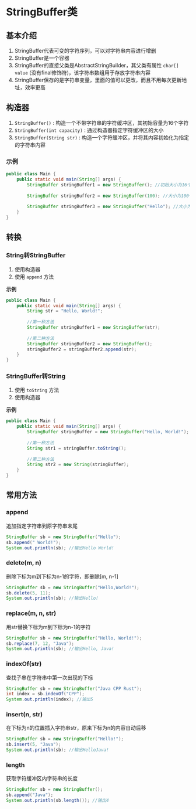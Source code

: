 # StringBuffer类

## 基本介绍

1.   StringBuffer代表可变的字符序列，可以对字符串内容进行增删
2.   StringBuffer是一个容器
3.   StringBuffer的直接父类是AbstractStringBuilder，其父类有属性 `char[] value` (没有final修饰符)，该字符串数组用于存放字符串内容
4.   StringBuffer保存的是字符串变量，里面的值可以更改，而且不用每次更新地址，效率更高

## 构造器

1.   `StringBuffer()` : 构造一个不带字符串的字符缓冲区，其初始容量为16个字符
2.   `StringBuffer(int capacity)` : 通过构造器指定字符缓冲区的大小
3.   `StringBuffer(String str)` : 构造一个字符缓冲区，并将其内容初始化为指定的字符串内容

### 示例

```Java
public class Main {
    public static void main(String[] args) {
        StringBuffer stringBuffer1 = new StringBuffer(); //初始大小为16个字符
        
        StringBuffer stringBuffer2 = new StringBuffer(100); //大小为100个字符
        
        StringBuffer stringBuffer3 = new StringBuffer("Hello"); //大小为16+5 即21个字符串
    }
}
```

## 转换

### String转StringBuffer

1.   使用构造器
2.   使用 `append` 方法

**示例**

```Java
public class Main {
    public static void main(String[] args) {
        String str = "Hello, World!";
        
        //第一种方法
        StringBuffer stringBuffer1 = new StringBuffer(str);
        
        //第二种方法
        StringBuffer stringBuffer2 = new StringBuffer();
        stringBuffer2 = stringBuffer2.append(str);
    }
}
```

### StringBuffer转String

1.   使用 `toString` 方法
2.   使用构造器

**示例**

```Java
public class Main {
    public static void main(String[] args) {
        StringBuffer stringBuffer = new StringBuffer("Hello, World!");
        
        //第一种方法
        String str1 = stringBuffer.toString();
        
        //第二种方法
        String str2 = new String(stringBuffer);
    }
}
```

## 常用方法

### append

追加指定字符串到原字符串末尾

```Java
StringBuffer sb = new StringBuffer("Hello");
sb.append(" World!");
System.out.println(sb); //输出Hello World!
```

### delete(m, n)

删除下标为m到下标为n-1的字符，即删除[m, n-1]

```Java
StringBuffer sb = new StringBuffer("Hello,World!");
sb.delete(5, 11);
System.out.println(sb); //输出Hello!
```

### replace(m, n, str)

用str替换下标为m到下标为n-1的字符

```Java
StringBuffer sb = new StringBuffer("Hello, World!");
sb.replace(7, 12, "Java");
System.out.println(sb); //输出Hello, Java!
```

### indexOf(str)

查找子串在字符串中第一次出现的下标

```Java
StringBuffer sb = new StringBuffer("Java CPP Rust");
int index = sb.indexOf("CPP");
System.out.println(index); //输出5
```

### insert(n, str)

在下标为n的位置插入字符串str，原来下标为n的内容自动后移

```Java
StringBuffer sb = new StringBuffer("Hello!");
sb.insert(5, "Java");
System.out.println(sb); //输出HelloJava!
```

### length

获取字符缓冲区内字符串的长度

```Java
StringBuffer sb = new StringBuffer();
sb.append("Java");
System.out.println(sb.length()); //输出4
```

